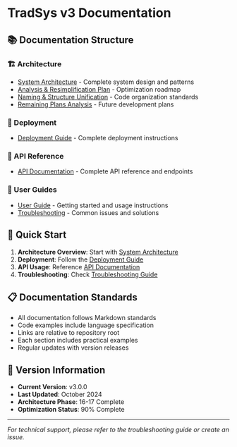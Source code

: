 # TradSys v3 Documentation

## 📚 Documentation Structure

### 🏗️ Architecture
- [System Architecture](architecture/architecture.md) - Complete system design and patterns
- [Analysis & Resimplification Plan](architecture/ANALYSIS_RESIMPLIFICATION_PLAN.md) - Optimization roadmap
- [Naming & Structure Unification](architecture/NAMING_STRUCTURE_UNIFICATION_PLAN.md) - Code organization standards
- [Remaining Plans Analysis](architecture/REMAINING_PLANS_ANALYSIS.md) - Future development plans

### 🚀 Deployment
- [Deployment Guide](deployment/deployment-guide.md) - Complete deployment instructions

### 🔌 API Reference
- [API Documentation](api/api-reference.md) - Complete API reference and endpoints

### 📖 User Guides
- [User Guide](guides/user-guide.md) - Getting started and usage instructions
- [Troubleshooting](guides/troubleshooting.md) - Common issues and solutions

## 🎯 Quick Start

1. **Architecture Overview**: Start with [System Architecture](architecture/architecture.md)
2. **Deployment**: Follow the [Deployment Guide](deployment/deployment-guide.md)
3. **API Usage**: Reference [API Documentation](api/api-reference.md)
4. **Troubleshooting**: Check [Troubleshooting Guide](guides/troubleshooting.md)

## 📋 Documentation Standards

- All documentation follows Markdown standards
- Code examples include language specification
- Links are relative to repository root
- Each section includes practical examples
- Regular updates with version releases

## 🔄 Version Information

- **Current Version**: v3.0.0
- **Last Updated**: October 2024
- **Architecture Phase**: 16-17 Complete
- **Optimization Status**: 90% Complete

---

*For technical support, please refer to the troubleshooting guide or create an issue.*
